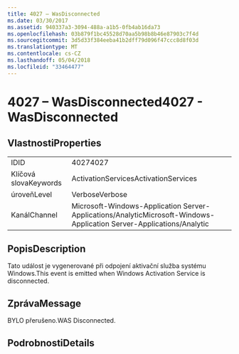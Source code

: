 ```yaml
---
title: 4027 – WasDisconnected
ms.date: 03/30/2017
ms.assetid: 940337a3-3094-488a-a1b5-0fb4ab16da73
ms.openlocfilehash: 03b879f1bc45528d70aa5b98b8b46e87903c7f4d
ms.sourcegitcommit: 3d5d33f384eeba41b2dff79d096f47ccc8d8f03d
ms.translationtype: MT
ms.contentlocale: cs-CZ
ms.lasthandoff: 05/04/2018
ms.locfileid: "33464477"
---
```

# <a name="4027---wasdisconnected"></a><span data-ttu-id="78f53-102">4027 – WasDisconnected</span><span class="sxs-lookup"><span data-stu-id="78f53-102">4027 - WasDisconnected</span></span>
## <a name="properties"></a><span data-ttu-id="78f53-103">Vlastnosti</span><span class="sxs-lookup"><span data-stu-id="78f53-103">Properties</span></span>  
  
|||  
|-|-|  
|<span data-ttu-id="78f53-104">ID</span><span class="sxs-lookup"><span data-stu-id="78f53-104">ID</span></span>|<span data-ttu-id="78f53-105">4027</span><span class="sxs-lookup"><span data-stu-id="78f53-105">4027</span></span>|  
|<span data-ttu-id="78f53-106">Klíčová slova</span><span class="sxs-lookup"><span data-stu-id="78f53-106">Keywords</span></span>|<span data-ttu-id="78f53-107">ActivationServices</span><span class="sxs-lookup"><span data-stu-id="78f53-107">ActivationServices</span></span>|  
|<span data-ttu-id="78f53-108">úroveň</span><span class="sxs-lookup"><span data-stu-id="78f53-108">Level</span></span>|<span data-ttu-id="78f53-109">Verbose</span><span class="sxs-lookup"><span data-stu-id="78f53-109">Verbose</span></span>|  
|<span data-ttu-id="78f53-110">Kanál</span><span class="sxs-lookup"><span data-stu-id="78f53-110">Channel</span></span>|<span data-ttu-id="78f53-111">Microsoft-Windows-Application Server-Applications/Analytic</span><span class="sxs-lookup"><span data-stu-id="78f53-111">Microsoft-Windows-Application Server-Applications/Analytic</span></span>|  
  
## <a name="description"></a><span data-ttu-id="78f53-112">Popis</span><span class="sxs-lookup"><span data-stu-id="78f53-112">Description</span></span>  
 <span data-ttu-id="78f53-113">Tato událost je vygenerované při odpojení aktivační služba systému Windows.</span><span class="sxs-lookup"><span data-stu-id="78f53-113">This event is emitted when Windows Activation Service is disconnected.</span></span>  
  
## <a name="message"></a><span data-ttu-id="78f53-114">Zpráva</span><span class="sxs-lookup"><span data-stu-id="78f53-114">Message</span></span>  
 <span data-ttu-id="78f53-115">BYLO přerušeno.</span><span class="sxs-lookup"><span data-stu-id="78f53-115">WAS Disconnected.</span></span>  
  
## <a name="details"></a><span data-ttu-id="78f53-116">Podrobnosti</span><span class="sxs-lookup"><span data-stu-id="78f53-116">Details</span></span>
